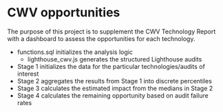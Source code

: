 # CWV opportunities

The purpose of this project is to supplement the CWV Technology Report with a dashboard to assess the opportunities for each technology.

- functions.sql initializes the analysis logic
  - lighthouse_cwv.js generates the structured Lighthouse audits
- Stage 1 initializes the data for the particular technologies/audits of interest
- Stage 2 aggregates the results from Stage 1 into discrete percentiles
- Stage 3 calculates the estimated impact from the medians in Stage 2
- Stage 4 calculates the remaining opportunity based on audit failure rates

